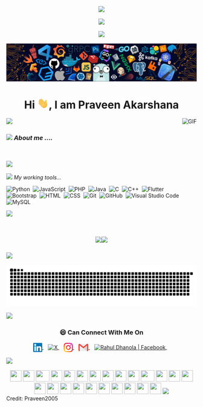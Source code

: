 <p align="center" ><img  src = "https://github.com/7oSkaaa/7oSkaaa/blob/main/Images/about_me.gif?raw=true" width = 100px></p>
<p align="center"><img src="animation.gif" width="20%"></p>

<p align="center">
<img src="https://readme-typing-svg.herokuapp.com?font=Architects+Daughter&center=true&vCenter=true&duration=3000&color=%2338C2FF&size=40&height=200&width=800&lines=Heyyy!+I'm+Thushara+Bhawantha+%3C3;I'+am+a+2nd+yr+Undergraduate+at+UOC;I'+am+a+Software+Engineer;Welcome+to+my+profile+!">
</p>

<p align="center"><img src="https://raw.githubusercontent.com/KevinPatel04/KevinPatel04/master/header.png"></p>

<h1 align="center">Hi <img src="https://raw.githubusercontent.com/KevinPatel04/KevinPatel04/master/Hi.gif" width="30px">, I am Praveen Akarshana </h1>
<img src="https://user-images.githubusercontent.com/73097560/115834477-dbab4500-a447-11eb-908a-139a6edaec5c.gif">

<img align="right" alt="GIF" height="160px" src="https://media.giphy.com/media/Ah3zHH7hvsSB2/giphy.gif" />

### <img src="https://media.giphy.com/media/iY8CRBdQXODJSCERIr/giphy.gif" width="30px">&nbsp;*About me ....*
<br>
<br>
 <img src="https://user-images.githubusercontent.com/73097560/115834477-dbab4500-a447-11eb-908a-139a6edaec5c.gif"><br>
 

<img src="https://media.giphy.com/media/iY8CRBdQXODJSCERIr/giphy.gif" width="30px">&nbsp;*My working tools...*

![Python](https://img.shields.io/badge/-Python-05122A?style=flat&logo=python)&nbsp;
![JavaScript](https://img.shields.io/badge/-JavaScript-05122A?style=flat&logo=javascript)&nbsp;
![PHP](https://img.shields.io/badge/-PHP-05122A?style=flat&logo=php&logoColor=777BB4)&nbsp;
![Java](https://img.shields.io/badge/-Java-05122A?style=flat&logo=Java&logoColor=FFA518)&nbsp;
![C](https://img.shields.io/badge/-C-05122A?style=flat&logo=C&logoColor=A8B9CC)&nbsp;
![C++](https://img.shields.io/badge/-C++-05122A?style=flat&logo=C%2B%2B&logoColor=00599C)&nbsp;
![Flutter](https://img.shields.io/badge/-Flutter-05122A?style=flat&logo=flutter&logoColor=02569B)&nbsp;
![Bootstrap](https://img.shields.io/badge/-Bootstrap-05122A?style=flat&logo=bootstrap&logoColor=563D7C)&nbsp;
![HTML](https://img.shields.io/badge/-HTML-05122A?style=flat&logo=HTML5)&nbsp;
![CSS](https://img.shields.io/badge/-CSS-05122A?style=flat&logo=CSS3&logoColor=1572B6)&nbsp;
![Git](https://img.shields.io/badge/-Git-05122A?style=flat&logo=git)&nbsp;
![GitHub](https://img.shields.io/badge/-GitHub-05122A?style=flat&logo=github)&nbsp;
![Visual Studio Code](https://img.shields.io/badge/-Visual%20Studio%20Code-05122A?style=flat&logo=visual-studio-code&logoColor=007ACC)&nbsp;
![MySQL](https://img.shields.io/badge/-MySQL-05122A?style=flat&logo=mysql&logoColor=4479A1)&nbsp;

 <img src="https://user-images.githubusercontent.com/73097560/115834477-dbab4500-a447-11eb-908a-139a6edaec5c.gif"><br>

 <h1 align = "center">
    <a href="">
        <img align="" height='130px' src="https://github-readme-stats.vercel.app/api?username=Thushara1020&hide_title=true&show_icons=true&include_all_commits=true&line_height=21&bg_color=0,EC6C6C,FFD479,FFFC79,73FA79&theme=graywhite" /><img align="" height='130px' src="https://github-readme-stats.vercel.app/api/top-langs/?username=Thushara1020&hide_title=true&layout=compact&bg_color=0,73FA79,73FDFF,7A81FF&theme=graywhite" />
    </a>
</h1>

<img src="https://user-images.githubusercontent.com/73097560/115834477-dbab4500-a447-11eb-908a-139a6edaec5c.gif"><br>


 <p align = "center">
	<img src = "https://github.com/7oSkaaa/7oSkaaa/blob/output/github-contribution-grid-snake.svg?" alt = "Snake Game"/>
</p>

<img src="https://user-images.githubusercontent.com/73097560/115834477-dbab4500-a447-11eb-908a-139a6edaec5c.gif"><br>

  <div align="center">
  <h3><b>😄 Can Connect With Me On</b></h3>
  </div>
<p align="center">
<a href="https://www.linkedin.com/in/thushara-bhawantha-42091b2a9/" target="_blank">
  <img align="center" alt="https://www.linkedin.com/in/thushara-bhawantha-42091b2a9/" width="24px" src="https://github.com/SatYu26/SatYu26/blob/master/Assets/Linkedin.svg" />
</a> &nbsp;&nbsp;
<a href="https://x.com/TBhawantha79382" target="_blank">
  <img align="center" alt="X" width="26px" src="https://img.icons8.com/?size=100&id=6Fsj3rv2DCmG&format=png&color=FFFFFF" />
</a> &nbsp;&nbsp;
<a href="https://www.instagram.com/thushara_bhawantha/" target="_blank">
  <img align="center" alt="Instagram" width="24px" src="https://github.com/SatYu26/SatYu26/blob/master/Assets/Instagram.svg" />
</a> &nbsp;&nbsp;
<a href="mailto:thusharabawantha2001@gmail.com" >
  <img align="center" alt="Gmail" width="26px" src="https://github.com/SatYu26/SatYu26/blob/master/Assets/Gmail.svg" />
</a> &nbsp;&nbsp;
<a href="https://www.facebook.com/thushara.bawantha.7">
    <img align="center" alt="Rahul Dhanola | Facebook" width="24px" src="https://upload.wikimedia.org/wikipedia/en/thumb/0/04/Facebook_f_logo_%282021%29.svg/100px-Facebook_f_logo_%282021%29.svg.png" />
</a> &nbsp;&nbsp;
<p>

 <img src="https://user-images.githubusercontent.com/73097560/115834477-dbab4500-a447-11eb-908a-139a6edaec5c.gif"><br>
 <div align = "center">
    <img src="https://cultofthepartyparrot.com/parrots/hd/githubparrot.gif" width="30" height="30"/>
    <img src="https://cultofthepartyparrot.com/flags/hd/indiaparrot.gif" width="30" height="30"/>
    <img src="https://cultofthepartyparrot.com/parrots/asyncparrot.gif" width="36" height="30"/>
    <img src="https://cultofthepartyparrot.com/parrots/exceptionallyfastparrot.gif" width="30" height="30"/>
    <img src="https://cultofthepartyparrot.com/parrots/hd/60fpsparrot.gif" width="30" height="30"/>
    <img src="https://cultofthepartyparrot.com/parrots/hd/jumpingparrot.gif" width="30" height="30"/>
    <img src="https://cultofthepartyparrot.com/parrots/hd/opensourceparrot.gif" width="30" height="30"/>
    <img src="https://cultofthepartyparrot.com/parrots/hd/dealwithitnowparrot.gif" width="30" height="30"/>
    <img src="https://cultofthepartyparrot.com/parrots/hd/hypnoparrotlight.gif" width="30" height="30"/>
    <img src="https://cultofthepartyparrot.com/parrots/databaseparrot.gif" width="30" height="30"/>
    <img src="https://cultofthepartyparrot.com/parrots/fixparrot.gif" width="36" height="30"/>
    <img src="https://cultofthepartyparrot.com/parrots/hd/laptop_parrot.gif" width="30" height="30"/>
    <img src="https://cultofthepartyparrot.com/parrots/hd/spinningparrot.gif" width="30" height="30"/>
    <img src="https://cultofthepartyparrot.com/parrots/hd/levitationparrot.gif" width="30" height="30"/>
    <img src="https://cultofthepartyparrot.com/parrots/hd/meldparrot.gif" width="30" height="30"/>
    <img src="https://cultofthepartyparrot.com/parrots/slomoparrot.gif" width="30" height="30"/>
    <img src="https://cultofthepartyparrot.com/parrots/hd/moonwalkingparrot.gif" width="30" height="30"/>
    <img src="https://cultofthepartyparrot.com/parrots/hd/stableparrot.gif" width="30" height="30"/>
    <img src="https://cultofthepartyparrot.com/parrots/hd/scienceparrot.gif" width="30" height="30"/>
    <img src="https://cultofthepartyparrot.com/parrots/hd/pirateparrot.gif" width="30" height="30"/>
    <img src="https://cultofthepartyparrot.com/parrots/hd/footballparrot.gif" width="30" height="30"/>
    <img src="https://cultofthepartyparrot.com/parrots/hd/illuminatiparrot.gif" width="30" height="30"/>
    <img src="https://cultofthepartyparrot.com/parrots/hd/hypnoparrotdark.gif" width="30" height="30"/>
    <img src="https://cultofthepartyparrot.com/parrots/hd/mustacheparrot.gif" width="30" height="30"/>
  <img src="https://user-images.githubusercontent.com/73097560/115834477-dbab4500-a447-11eb-908a-139a6edaec5c.gif"><br>
</div>
Credit: Praveen2005
